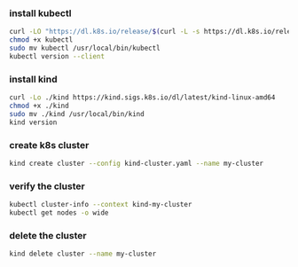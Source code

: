 ### install kubectl

```bash
curl -LO "https://dl.k8s.io/release/$(curl -L -s https://dl.k8s.io/release/stable.txt)/bin/linux/amd64/kubectl"
chmod +x kubectl
sudo mv kubectl /usr/local/bin/kubectl
kubectl version --client
```

### install kind

```bash
curl -Lo ./kind https://kind.sigs.k8s.io/dl/latest/kind-linux-amd64
chmod +x ./kind
sudo mv ./kind /usr/local/bin/kind
kind version
```

### create k8s cluster

```bash
kind create cluster --config kind-cluster.yaml --name my-cluster
```

### verify the cluster

```bash
kubectl cluster-info --context kind-my-cluster
kubectl get nodes -o wide
```

### delete the cluster

```bash
kind delete cluster --name my-cluster
```


